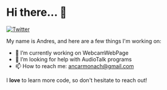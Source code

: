 # Hi there... 👋

<!--# Hello World!-->

[![Twitter](https://img.shields.io/twitter/url?logo=Twitter&style=plastic&url=https%3A%2F%2Ftwitter.com%2FAndyCarmoX)](https://twitter.com/intent/tweet?text=Wow:&url=https%3A%2F%2Fgithub.com%2FAndycarmo%2FAndycarmo)

My name is Andres, and here are a few things I'm working on:

- 🔭 I’m currently working on WebcamWebPage
- 🤔 I’m looking for help with AudioTalk programs
- 📫 How to reach me: ancarmonach@gmail.com
<!--- Web Page creator
- Java programs
- New coding-->
I **love** to learn more code, so don't hesitate to reach out!

<!--
**Andycarmo/Andycarmo** is a ✨ _special_ ✨ repository because its `README.md` (this file) appears on your GitHub profile.

Here are some ideas to get you started:

- 🔭 I’m currently working on ...
- 🌱 I’m currently learning ...
- 👯 I’m looking to collaborate on ...
- 🤔 I’m looking for help with ...
- 💬 Ask me about ...
- 📫 How to reach me: ...
- 😄 Pronouns: ...
- ⚡ Fun fact: ...
-->
